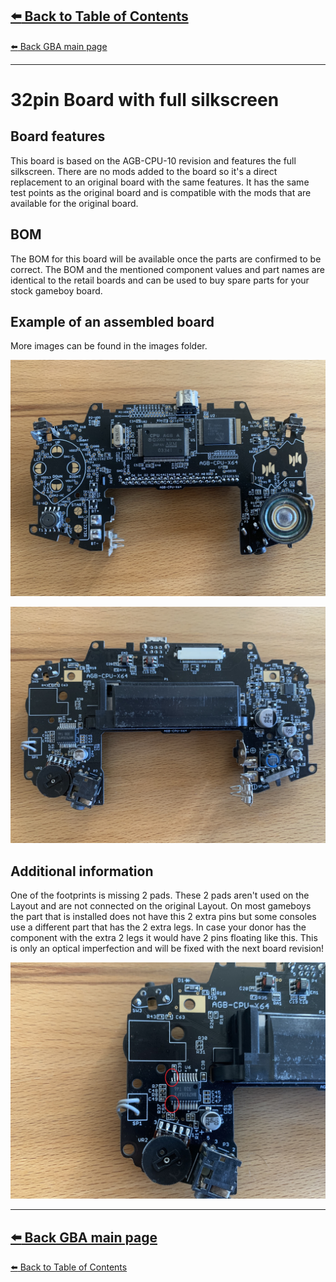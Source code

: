 [:arrow_left: Back to Table of Contents](/../../)
---
[:arrow_left: Back GBA main page](/Advance/)

---
# 32pin Board with full silkscreen
## Board features
This board is based on the AGB-CPU-10 revision and features the full silkscreen.
There are no mods added to the board so it's a direct replacement to an original board with the same features.
It has the same test points as the original board and is compatible with the mods that are available for the original board.

## BOM
The BOM for this board will be available once the parts are confirmed to be correct. The BOM and the mentioned component values and part names are identical to the retail boards and can be used to buy spare parts for your stock gameboy board.

## Example of an assembled board
More images can be found in the images folder.

![](/Advance/32pin_with_silkscreen/Images/IMG_9723.jpg) 

![](/Advance/32pin_with_silkscreen/Images/IMG_9724.jpg) 

## Additional information
One of the footprints is missing 2 pads. These 2 pads aren't used on the Layout and are not connected on the original Layout.
On most gameboys the part that is installed does not have this 2 extra pins but some consoles use a different part that has the 2 extra legs.
In case your donor has the component with the extra 2 legs it would have 2 pins floating like this. This is only an optical imperfection and will be fixed with the next board revision!

![](/Advance/32pin_with_silkscreen/Images/IMG_9725.jpg)

---

[:arrow_left: Back GBA main page](/Advance/)
---
[:arrow_left: Back to Table of Contents](/../../)
